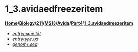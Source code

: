 # 1_3.avidaedfreezeritem
#### [Home](../../../../../..)/[Biology](../../../../..)/[211](../../../..)/[MS18](../../..)/[Avida](../..)/[Part4](..)/[1_3.avidaedfreezeritem]()
- [_entryname.txt_](entryname.txt)
- [_entrytype.txt_](entrytype.txt)
- [_genome.seq_](genome.seq)

